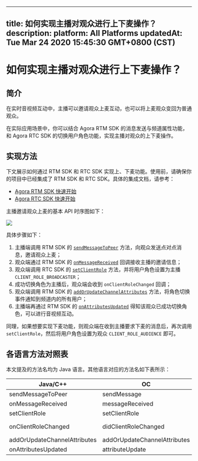 
---
title: 如何实现主播对观众进行上下麦操作？
description: 
platform: All Platforms
updatedAt: Tue Mar 24 2020 15:45:30 GMT+0800 (CST)
---
# 如何实现主播对观众进行上下麦操作？
## 简介
在实时音视频互动中，主播可以邀请观众上麦互动，也可以将上麦观众变回为普通观众。

在实际应用场景中，你可以结合 Agora RTM SDK 的消息发送与频道属性功能，和 Agora RTC SDK 的切换用户角色功能，实现主播对观众的上下麦操作。

## 实现方法
下文展示如何通过 RTM SDK 和 RTC SDK 实现上、下麦功能。使用前，请确保你的项目中已经集成了 RTM SDK 和 RTC SDK。具体的集成文档，请参考：

- [Agora RTM SDK 快速开始](https://docs.agora.io/cn/Interactive%20Broadcast/start_live_android?platform=Android)
- [Agora RTC SDK 快速开始](https://docs.agora.io/cn/Real-time-Messaging/messaging_android?platform=Android)

主播邀请观众上麦的基本 API 时序图如下：

![](https://web-cdn.agora.io/docs-files/1585018260468)

具体步骤如下：

1. 主播端调用 RTM SDK 的 [`sendMessageToPeer`](https://docs.agora.io/cn/Real-time-Messaging/API%20Reference/RTM_java/classio_1_1agora_1_1rtm_1_1_rtm_client.html#a729079805644b3307297fb2e902ab4c9) 方法，向观众发送点对点消息，邀请观众上麦；
2. 观众端通过 RTM SDK 的 [`onMessageReceived`](https://docs.agora.io/cn/Real-time-Messaging/API%20Reference/RTM_java/interfaceio_1_1agora_1_1rtm_1_1_rtm_client_listener.html#af760814981718fb31d88acb8251d19b6) 回调接收主播的邀请信息；
3. 观众端调用 RTC SDK 的 [`setClientRole`](https://docs.agora.io/cn/Interactive%20Broadcast/API%20Reference/java/classio_1_1agora_1_1rtc_1_1_rtc_engine.html#aa2affa28a23d44d18b6889fba03f47ec) 方法，并将用户角色设置为主播 `CLIENT_ROLE_BROADCASTER`；
4. 成功切换角色为主播后，观众端会收到 `onClientRoleChanged` 回调；
5. 观众端调用 RTM SDK 的 [`addOrUpdateChannelAttributes`](https://docs.agora.io/cn/Real-time-Messaging/API%20Reference/RTM_java/classio_1_1agora_1_1rtm_1_1_rtm_client.html#a765b186d62ed3ef6d67a5e875b040875) 方法，将角色切换事件通知到频道内的所有用户；
6. 主播端再通过 RTM SDK 的 [`onAttributesUpdated`](https://docs.agora.io/cn/Real-time-Messaging/API%20Reference/RTM_java/interfaceio_1_1agora_1_1rtm_1_1_rtm_channel_listener.html#a2904a1f1f78c497b9176fffb853be96f) 得知该观众已成功切换角色，可以进行音视频互动。

同理，如果想要实现下麦功能，则观众端在收到主播要求下麦的消息后，再次调用 `setClientRole`，然后将用户角色设置为观众 `CLIENT_ROLE_AUDIENCE` 即可。

## 各语言方法对照表

本文提及的方法名均为 Java 语言。其他语言对应的方法名如下表所示：

| Java/C++ | OC | Javascript |
| ---------------- | ---------------- | ---------------- |
| sendMessageToPeer      | sendMessage     | sendMessage      |
| onMessageReceived | messageReceived | MessageFromPeer |
| setClientRole | setClientRole | setClientRole |
| onClientRoleChanged | didClientRoleChanged | Client.on("client-role-changed") |
| addOrUpdateChannelAttributes | addOrUpdateChannelAttributes | addOrUpdateChannelAttributes |
| onAttributesUpdated | attributeUpdate | AttributesUpdated |



